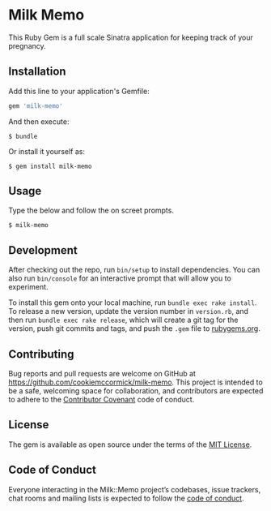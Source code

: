# Milk Memo

This Ruby Gem is a full scale Sinatra application for keeping track of your pregnancy.

## Installation

Add this line to your application's Gemfile:

```ruby
gem 'milk-memo'
```

And then execute:

    $ bundle

Or install it yourself as:

    $ gem install milk-memo

## Usage

Type the below and follow the on screet prompts.

    $ milk-memo

## Development

After checking out the repo, run `bin/setup` to install dependencies. You can also run `bin/console` for an interactive prompt that will allow you to experiment.

To install this gem onto your local machine, run `bundle exec rake install`. To release a new version, update the version number in `version.rb`, and then run `bundle exec rake release`, which will create a git tag for the version, push git commits and tags, and push the `.gem` file to [rubygems.org](https://rubygems.org).

## Contributing

Bug reports and pull requests are welcome on GitHub at https://github.com/cookiemccormick/milk-memo. This project is intended to be a safe, welcoming space for collaboration, and contributors are expected to adhere to the [Contributor Covenant](http://contributor-covenant.org) code of conduct.

## License

The gem is available as open source under the terms of the [MIT License](https://opensource.org/licenses/MIT).

## Code of Conduct

Everyone interacting in the Milk::Memo project’s codebases, issue trackers, chat rooms and mailing lists is expected to follow the [code of conduct](https://github.com/[USERNAME]/milk-memo/blob/master/CODE_OF_CONDUCT.md).